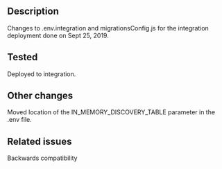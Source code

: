 ## Description
Changes to .env.integration and migrationsConfig.js for the integration deployment done on Sept 25, 2019.

## Tested
Deployed to integration.

## Other changes
Moved location of the IN_MEMORY_DISCOVERY_TABLE parameter in the .env file.

## Related issues
Backwards compatibility
